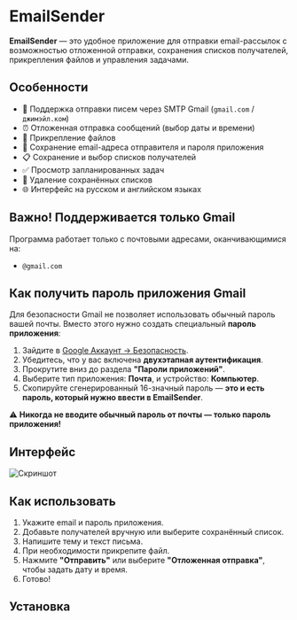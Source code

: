 # EmailSender

**EmailSender** — это удобное приложение для отправки email-рассылок с возможностью отложенной отправки, сохранения списков получателей, прикрепления файлов и управления задачами.

## Особенности

- 📧 Поддержка отправки писем через SMTP Gmail (`gmail.com` / `джимэйл.ком`)
- ⏰ Отложенная отправка сообщений (выбор даты и времени)
- 📁 Прикрепление файлов
- 💾 Сохранение email-адреса отправителя и пароля приложения
- 📋 Сохранение и выбор списков получателей
- ✅ Просмотр запланированных задач
- 🧽 Удаление сохранённых списков
- 🌐 Интерфейс на русском и английском языках

## Важно! Поддерживается только Gmail

Программа работает только с почтовыми адресами, оканчивающимися на:

- `@gmail.com`


## Как получить пароль приложения Gmail

Для безопасности Gmail не позволяет использовать обычный пароль вашей почты. Вместо этого нужно создать специальный **пароль приложения**:

1. Зайдите в [Google Аккаунт → Безопасность](https://myaccount.google.com/security).
2. Убедитесь, что у вас включена **двухэтапная аутентификация**.
3. Прокрутите вниз до раздела **"Пароли приложений"**.
4. Выберите тип приложения: **Почта**, и устройство: **Компьютер**.
5. Скопируйте сгенерированный 16-значный пароль — **это и есть пароль, который нужно ввести в EmailSender**.

⚠️ **Никогда не вводите обычный пароль от почты — только пароль приложения!**

## Интерфейс

![Скриншот](https://liuba.web.cloudcenter.ovh/useful-soft/email-sender/screenshot.png) <!-- замените на реальный путь к изображению, если есть -->

## Как использовать

1. Укажите email и пароль приложения.
2. Добавьте получателей вручную или выберите сохранённый список.
3. Напишите тему и текст письма.
4. При необходимости прикрепите файл.
5. Нажмите **"Отправить"** или выберите **"Отложенная отправка"**, чтобы задать дату и время.
6. Готово!

## Установка
